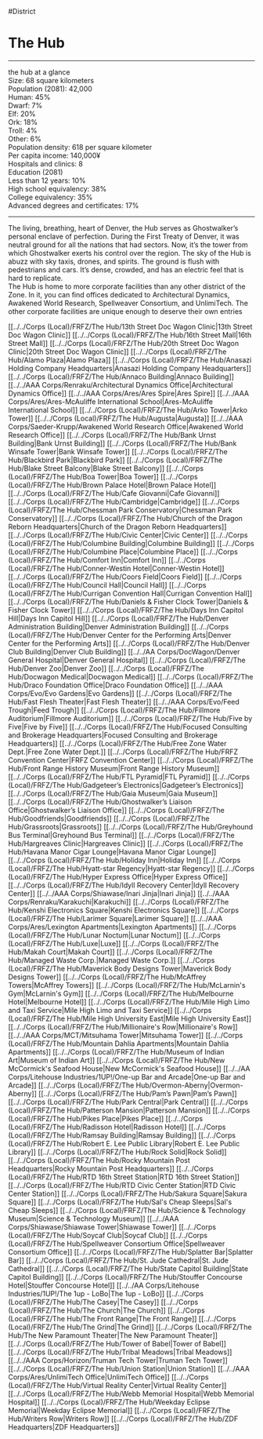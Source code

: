 #District 
# The Hub

---
the hub at a glance  
Size: 68 square kilometers  
Population (2081): 42,000  
Human: 45%  
Dwarf: 7%  
Elf: 20%  
Ork: 18%  
Troll: 4%  
Other: 6%  
Population density: 618 per square kilometer  
Per capita income: 140,000¥  
Hospitals and clinics: 8  
Education (2081)  
Less than 12 years: 10%  
High school equivalency: 38%  
College equivalency: 35%  
Advanced degrees and certificates: 17%

---
The living, breathing, heart of Denver, the Hub serves as Ghostwalker’s personal enclave of perfection. During the First Treaty of Denver, it was neutral ground for all the nations that had sectors. Now, it’s the tower from which Ghostwalker exerts his control over the region. The sky of the Hub is abuzz with sky taxis, drones, and spirits. The ground is flush with pedestrians and cars. It’s dense, crowded, and has an electric feel that is hard to replicate.  
The Hub is home to more corporate facilities than any other district of the Zone. In it, you can find offices dedicated to Architectural Dynamics, Awakened World Research, Spellweaver Consortium, and UnlimiTech. The other corporate facilities are unique enough to deserve their own entries

[[../../Corps (Local)/FRFZ/The Hub/13th Street Doc Wagon Clinic|13th Street Doc Wagon Clinic]]
[[../../Corps (Local)/FRFZ/The Hub/16th Street Mall|16th Street Mall]]
[[../../Corps (Local)/FRFZ/The Hub/20th Street Doc Wagon Clinic|20th Street Doc Wagon Clinic]]
[[../../Corps (Local)/FRFZ/The Hub/Alamo Plaza|Alamo Plaza]]
[[../../Corps (Local)/FRFZ/The Hub/Anasazi Holding Company Headquarters|Anasazi Holding Company Headquarters]]
[[../../Corps (Local)/FRFZ/The Hub/Annaco Building|Annaco Building]]
[[../../AAA Corps/Renraku/Architectural Dynamics Office|Architectural Dynamics Office]]
[[../../AAA Corps/Ares/Ares Spire|Ares Spire]]
[[../../AAA Corps/Ares/Ares-McAuliffe International School|Ares-McAuliffe International School]]
[[../../Corps (Local)/FRFZ/The Hub/Arko Tower|Arko Tower]]
[[../../Corps (Local)/FRFZ/The Hub/Augusta|Augusta]]
[[../../AAA Corps/Saeder-Krupp/Awakened World Research Office|Awakened World Research Office]]
[[../../Corps (Local)/FRFZ/The Hub/Bank Urnst Building|Bank Urnst Building]]
[[../../Corps (Local)/FRFZ/The Hub/Bank Winsafe Tower|Bank Winsafe Tower]]
[[../../Corps (Local)/FRFZ/The Hub/Blackbird Park|Blackbird Park]]
[[../../Corps (Local)/FRFZ/The Hub/Blake Street Balcony|Blake Street Balcony]]
[[../../Corps (Local)/FRFZ/The Hub/Boa Tower|Boa Tower]]
[[../../Corps (Local)/FRFZ/The Hub/Brown Palace Hotel|Brown Palace Hotel]]
[[../../Corps (Local)/FRFZ/The Hub/Cafe Giovanni|Cafe Giovanni]]
[[../../Corps (Local)/FRFZ/The Hub/Cambridge|Cambridge]]
[[../../Corps (Local)/FRFZ/The Hub/Chessman Park Conservatory|Chessman Park Conservatory]]
[[../../Corps (Local)/FRFZ/The Hub/Church of the Dragon Reborn Headquarters|Church of the Dragon Reborn Headquarters]]
[[../../Corps (Local)/FRFZ/The Hub/Civic Center|Civic Center]]
[[../../Corps (Local)/FRFZ/The Hub/Columbine Building|Columbine Building]]
[[../../Corps (Local)/FRFZ/The Hub/Columbine Place|Columbine Place]]
[[../../Corps (Local)/FRFZ/The Hub/Comfort Inn|Comfort Inn]]
[[../../Corps (Local)/FRFZ/The Hub/Conner-Westin Hotel|Conner-Westin Hotel]]
[[../../Corps (Local)/FRFZ/The Hub/Coors Field|Coors Field]]
[[../../Corps (Local)/FRFZ/The Hub/Council Hall|Council Hall]]
[[../../Corps (Local)/FRFZ/The Hub/Currigan Convention Hall|Currigan Convention Hall]]
[[../../Corps (Local)/FRFZ/The Hub/Daniels & Fisher Clock Tower|Daniels & Fisher Clock Tower]]
[[../../Corps (Local)/FRFZ/The Hub/Days Inn Capitol Hill|Days Inn Capitol Hill]]
[[../../Corps (Local)/FRFZ/The Hub/Denver Administration Building|Denver Administration Building]]
[[../../Corps (Local)/FRFZ/The Hub/Denver Center for the Performing Arts|Denver Center for the Performing Arts]]
[[../../Corps (Local)/FRFZ/The Hub/Denver Club Building|Denver Club Building]]
[[../../AA Corps/DocWagon/Denver General Hospital|Denver General Hospital]]
[[../../Corps (Local)/FRFZ/The Hub/Denver Zoo|Denver Zoo]]
[[../../Corps (Local)/FRFZ/The Hub/Docwagon Medical|Docwagon Medical]]
[[../../Corps (Local)/FRFZ/The Hub/Draco Foundation Office|Draco Foundation Office]]
[[../../AAA Corps/Evo/Evo Gardens|Evo Gardens]]
[[../../Corps (Local)/FRFZ/The Hub/Fast Flesh Theater|Fast Flesh Theater]]
[[../../AAA Corps/Evo/Feed Trough|Feed Trough]]
[[../../Corps (Local)/FRFZ/The Hub/Fillmore Auditorium|Fillmore Auditorium]]
[[../../Corps (Local)/FRFZ/The Hub/Five by Five|Five by Five]]
[[../../Corps (Local)/FRFZ/The Hub/Focused Consulting and Brokerage Headquarters|Focused Consulting and Brokerage Headquarters]]
[[../../Corps (Local)/FRFZ/The Hub/Free Zone Water Dept.|Free Zone Water Dept.]]
[[../../Corps (Local)/FRFZ/The Hub/FRFZ Convention Center|FRFZ Convention Center]]
[[../../Corps (Local)/FRFZ/The Hub/Front Range History Museum|Front Range History Museum]]
[[../../Corps (Local)/FRFZ/The Hub/FTL Pyramid|FTL Pyramid]]
[[../../Corps (Local)/FRFZ/The Hub/Gadgeteer’s Electronics|Gadgeteer’s Electronics]]
[[../../Corps (Local)/FRFZ/The Hub/Gaia Museum|Gaia Museum]]
[[../../Corps (Local)/FRFZ/The Hub/Ghostwalker’s Liaison Office|Ghostwalker’s Liaison Office]]
[[../../Corps (Local)/FRFZ/The Hub/Goodfriends|Goodfriends]]
[[../../Corps (Local)/FRFZ/The Hub/Grassroots|Grassroots]]
[[../../Corps (Local)/FRFZ/The Hub/Greyhound Bus Terminal|Greyhound Bus Terminal]]
[[../../Corps (Local)/FRFZ/The Hub/Hargreaves Clinic|Hargreaves Clinic]]
[[../../Corps (Local)/FRFZ/The Hub/Havana Manor Cigar Lounge|Havana Manor Cigar Lounge]]
[[../../Corps (Local)/FRFZ/The Hub/Holiday Inn|Holiday Inn]]
[[../../Corps (Local)/FRFZ/The Hub/Hyatt-star Regency|Hyatt-star Regency]]
[[../../Corps (Local)/FRFZ/The Hub/Hyper Express Office|Hyper Express Office]]
[[../../Corps (Local)/FRFZ/The Hub/Idyll Recovery Center|Idyll Recovery Center]]
[[../../AAA Corps/Shiawase/Inari Jinja|Inari Jinja]]
[[../../AAA Corps/Renraku/Karakuchi|Karakuchi]]
[[../../Corps (Local)/FRFZ/The Hub/Kenshi Electronics Square|Kenshi Electronics Square]]
[[../../Corps (Local)/FRFZ/The Hub/Larimer Square|Larimer Square]]
[[../../AAA Corps/Ares/Lexington Apartments|Lexington Apartments]]
[[../../Corps (Local)/FRFZ/The Hub/Lunar Noctum|Lunar Noctum]]
[[../../Corps (Local)/FRFZ/The Hub/Luxe|Luxe]]
[[../../Corps (Local)/FRFZ/The Hub/Makah Court|Makah Court]]
[[../../Corps (Local)/FRFZ/The Hub/Managed Waste Corp.|Managed Waste Corp.]]
[[../../Corps (Local)/FRFZ/The Hub/Maverick Body Designs Tower|Maverick Body Designs Tower]]
[[../../Corps (Local)/FRFZ/The Hub/McAffrey Towers|McAffrey Towers]]
[[../../Corps (Local)/FRFZ/The Hub/McLarnin's Gym|McLarnin's Gym]]
[[../../Corps (Local)/FRFZ/The Hub/Melbourne Hotel|Melbourne Hotel]]
[[../../Corps (Local)/FRFZ/The Hub/Mile High Limo and Taxi Service|Mile High Limo and Taxi Service]]
[[../../Corps (Local)/FRFZ/The Hub/Mile High University East|Mile High University East]]
[[../../Corps (Local)/FRFZ/The Hub/Millionaire's Row|Millionaire's Row]]
[[../../AAA Corps/MCT/Mitsuhama Tower|Mitsuhama Tower]]
[[../../Corps (Local)/FRFZ/The Hub/Mountain Dahlia Apartments|Mountain Dahlia Apartments]]
[[../../Corps (Local)/FRFZ/The Hub/Museum of Indian Art|Museum of Indian Art]]
[[../../Corps (Local)/FRFZ/The Hub/New McCormick's Seafood House|New McCormick's Seafood House]]
[[../../AA Corps/Litehouse Industries/1UP!/One-up Bar and Arcade|One-up Bar and Arcade]]
[[../../Corps (Local)/FRFZ/The Hub/Overmon-Aberny|Overmon-Aberny]]
[[../../Corps (Local)/FRFZ/The Hub/Pam’s Pawn|Pam’s Pawn]]
[[../../Corps (Local)/FRFZ/The Hub/Park Central|Park Central]]
[[../../Corps (Local)/FRFZ/The Hub/Patterson Mansion|Patterson Mansion]]
[[../../Corps (Local)/FRFZ/The Hub/Pikes Place|Pikes Place]]
[[../../Corps (Local)/FRFZ/The Hub/Radisson Hotel|Radisson Hotel]]
[[../../Corps (Local)/FRFZ/The Hub/Ramsay Building|Ramsay Building]]
[[../../Corps (Local)/FRFZ/The Hub/Robert E. Lee Public Library|Robert E. Lee Public Library]]
[[../../Corps (Local)/FRFZ/The Hub/Rock Solid|Rock Solid]]
[[../../Corps (Local)/FRFZ/The Hub/Rocky Mountain Post Headquarters|Rocky Mountain Post Headquarters]]
[[../../Corps (Local)/FRFZ/The Hub/RTD 16th Street Station|RTD 16th Street Station]]
[[../../Corps (Local)/FRFZ/The Hub/RTD Civic Center Station|RTD Civic Center Station]]
[[../../Corps (Local)/FRFZ/The Hub/Sakura Square|Sakura Square]]
[[../../Corps (Local)/FRFZ/The Hub/Sal's Cheap Sleeps|Sal's Cheap Sleeps]]
[[../../Corps (Local)/FRFZ/The Hub/Science & Technology Museum|Science & Technology Museum]]
[[../../AAA Corps/Shiawase/Shiawase Tower|Shiawase Tower]]
[[../../Corps (Local)/FRFZ/The Hub/Soycaf Club|Soycaf Club]]
[[../../Corps (Local)/FRFZ/The Hub/Spellweaver Consortium Office|Spellweaver Consortium Office]]
[[../../Corps (Local)/FRFZ/The Hub/Splatter Bar|Splatter Bar]]
[[../../Corps (Local)/FRFZ/The Hub/St. Jude Cathedral|St. Jude Cathedral]]
[[../../Corps (Local)/FRFZ/The Hub/State Capitol Building|State Capitol Building]]
[[../../Corps (Local)/FRFZ/The Hub/Stouffer Concourse Hotel|Stouffer Concourse Hotel]]
[[../../AA Corps/Litehouse Industries/1UP!/The 1up - LoBo|The 1up - LoBo]]
[[../../Corps (Local)/FRFZ/The Hub/The Casey|The Casey]]
[[../../Corps (Local)/FRFZ/The Hub/The Church|The Church]]
[[../../Corps (Local)/FRFZ/The Hub/The Front Range|The Front Range]]
[[../../Corps (Local)/FRFZ/The Hub/The Grind|The Grind]]
[[../../Corps (Local)/FRFZ/The Hub/The New Paramount Theater|The New Paramount Theater]]
[[../../Corps (Local)/FRFZ/The Hub/Tower of Babel|Tower of Babel]]
[[../../Corps (Local)/FRFZ/The Hub/Tribal Meadows|Tribal Meadows]]
[[../../AAA Corps/Horizon/Truman Tech Tower|Truman Tech Tower]]
[[../../Corps (Local)/FRFZ/The Hub/Union Station|Union Station]]
[[../../AAA Corps/Ares/UnlimiTech Office|UnlimiTech Office]]
[[../../Corps (Local)/FRFZ/The Hub/Virtual Reality Center|Virtual Reality Center]]
[[../../Corps (Local)/FRFZ/The Hub/Webb Memorial Hospital|Webb Memorial Hospital]]
[[../../Corps (Local)/FRFZ/The Hub/Weekday Eclipse Memorial|Weekday Eclipse Memorial]]
[[../../Corps (Local)/FRFZ/The Hub/Writers Row|Writers Row]]
[[../../Corps (Local)/FRFZ/The Hub/ZDF Headquarters|ZDF Headquarters]]
